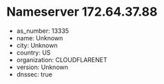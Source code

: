 # Nameserver 172.64.37.88

* as_number: 13335
* name: Unknown
* city: Unknown
* country: US
* organization: CLOUDFLARENET
* version: Unknown
* dnssec: true
